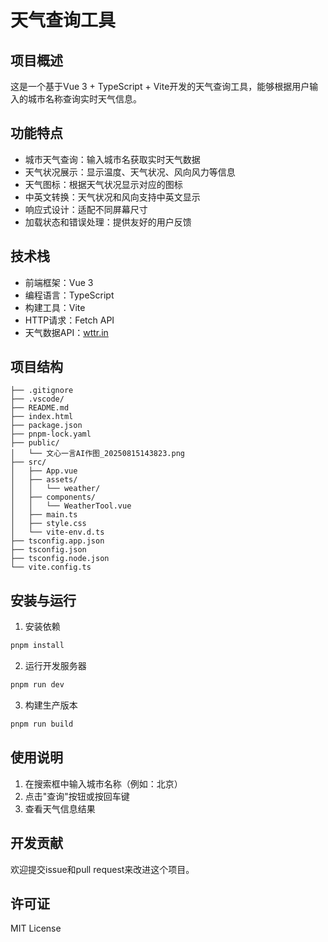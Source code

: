 # 天气查询工具

## 项目概述
这是一个基于Vue 3 + TypeScript + Vite开发的天气查询工具，能够根据用户输入的城市名称查询实时天气信息。

## 功能特点
- 城市天气查询：输入城市名获取实时天气数据
- 天气状况展示：显示温度、天气状况、风向风力等信息
- 天气图标：根据天气状况显示对应的图标
- 中英文转换：天气状况和风向支持中英文显示
- 响应式设计：适配不同屏幕尺寸
- 加载状态和错误处理：提供友好的用户反馈

## 技术栈
- 前端框架：Vue 3
- 编程语言：TypeScript
- 构建工具：Vite
- HTTP请求：Fetch API
- 天气数据API：[wttr.in](https://wttr.in/)

## 项目结构
```
├── .gitignore
├── .vscode/
├── README.md
├── index.html
├── package.json
├── pnpm-lock.yaml
├── public/
│   └── 文心一言AI作图_20250815143823.png
├── src/
│   ├── App.vue
│   ├── assets/
│   │   └── weather/
│   ├── components/
│   │   └── WeatherTool.vue
│   ├── main.ts
│   ├── style.css
│   └── vite-env.d.ts
├── tsconfig.app.json
├── tsconfig.json
├── tsconfig.node.json
└── vite.config.ts
```

## 安装与运行
1. 安装依赖
```bash
pnpm install
```

2. 运行开发服务器
```bash
pnpm run dev
```

3. 构建生产版本
```bash
pnpm run build
```

## 使用说明
1. 在搜索框中输入城市名称（例如：北京）
2. 点击"查询"按钮或按回车键
3. 查看天气信息结果

## 开发贡献
欢迎提交issue和pull request来改进这个项目。

## 许可证
MIT License
